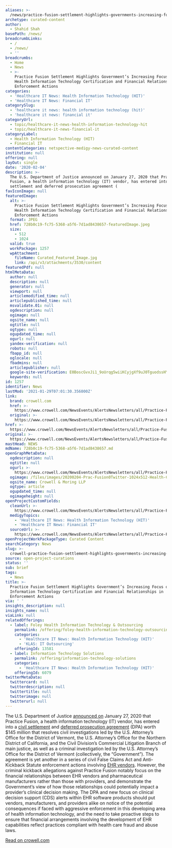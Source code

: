 ```yaml
---
aliases: >-
  /news/practice-fusion-settlement-highlights-governments-increasing-focus-on-health-information-technology-certification-and-financial-relationships-in-enfo
archetype: curated-content
author:
  - Shahid Shah
basePath: /news/
breadcrumbLinks:
  - /
  - /news/
  - ''
breadcrumbs:
  - Home
  - News
  - >-
    Practice Fusion Settlement Highlights Government’s Increasing Focus on
    Health Information Technology Certification and Financial Relationships in
    Enforcement Actions
categories:
  - 'Healthcare IT News: Health Information Technology (HIT)'
  - 'Healthcare IT News: Financial IT'
categorySlug:
  - 'healthcare it news: health information technology (hit)'
  - 'healthcare it news: financial it'
categoryUrl:
  - topic/healthcare-it-news-health-information-technology-hit
  - topic/healthcare-it-news-financial-it
categoryLabel:
  - Health Information Technology (HIT)
  - Financial IT
contentCategories: netspective-medigy-news-curated-content
institution: null
offering: null
layOut: single
date: '2020-02-04'
description: >-
  The U.S. Department of Justice announced on January 27, 2020 that Practice
  Fusion, a health information technology (IT) vendor, has entered into a civil
  settlement and deferred prosecution agreement (
favIconImage: null
featuredImage:
  alt: >-
    Practice Fusion Settlement Highlights Government’s Increasing Focus on
    Health Information Technology Certification and Financial Relationships in
    Enforcement Actions
  format: JPEG
  href: 728b0c19-fc75-5368-a5f6-7d1ad8438657-featuredImage.jpeg
  size:
    - 512
    - 1024
  valid: true
  workPackage: 1257
  wpAttachment:
    fileName: Curated_Featured_Image.jpg
    link: /api/v3/attachments/3530/content
featuredPdf: null
htmlMetaData:
  author: null
  description: null
  generator: null
  viewport: null
  articlemodified_time: null
  articlepublished_time: null
  msvalidate.01: null
  ogdescription: null
  ogimage: null
  ogsite_name: null
  ogtitle: null
  ogtype: null
  ogupdated_time: null
  ogurl: null
  yandex-verification: null
  robots: null
  fbapp_id: null
  oglocale: null
  fbadmins: null
  articlepublisher: null
  google-site-verification: E0BoscGvxJi1_9oUrqg5wiiKCyjgXf9uJ0TguodssHY
  keywords: null
id: 1257
identifier: News
lastMod: '2021-01-29T07:01:30.356000Z'
link:
  brand: crowell.com
  href: >-
    https://www.crowell.com/NewsEvents/AlertsNewsletters/all/Practice-Fusion-Settlement-Highlights-Governments-Increasing-Focus-on-Health-Information-Technology-Certification-and-Financial-Relationships-in-Enforcement-Actions
  original: >-
    https://www.crowell.com/NewsEvents/AlertsNewsletters/all/Practice-Fusion-Settlement-Highlights-Governments-Increasing-Focus-on-Health-Information-Technology-Certification-and-Financial-Relationships-in-Enforcement-Actions
href: >-
  https://www.crowell.com/NewsEvents/AlertsNewsletters/all/Practice-Fusion-Settlement-Highlights-Governments-Increasing-Focus-on-Health-Information-Technology-Certification-and-Financial-Relationships-in-Enforcement-Actions
original: >-
  https://www.crowell.com/NewsEvents/AlertsNewsletters/all/Practice-Fusion-Settlement-Highlights-Governments-Increasing-Focus-on-Health-Information-Technology-Certification-and-Financial-Relationships-in-Enforcement-Actions
mastHead: NEWS
mdName: 728b0c19-fc75-5368-a5f6-7d1ad8438657.md
openGraphMetaData:
  ogdescription: null
  ogtitle: null
  ogurl: >-
    https://www.crowell.com/NewsEvents/AlertsNewsletters/all/Practice-Fusion-Settlement-Highlights-Governments-Increasing-Focus-on-Health-Information-Technology-Certification-and-Financial-Relationships-in-Enforcement-Actions
  ogimage: /files/images/20200204-Prac-Fusion0Twitter-1024x512-Health-Care.jpg
  ogsite_name: Crowell & Moring LLP
  ogtype: article
  ogupdated_time: null
  ogimageheight: null
openProjectCustomFields:
  cleanUrl: >-
    https://www.crowell.com/NewsEvents/AlertsNewsletters/all/Practice-Fusion-Settlement-Highlights-Governments-Increasing-Focus-on-Health-Information-Technology-Certification-and-Financial-Relationships-in-Enforcement-Actions
  medigyTopics:
    - 'Healthcare IT News: Health Information Technology (HIT)'
    - 'Healthcare IT News: Financial IT'
  sourceUrl: >-
    https://www.crowell.com/NewsEvents/AlertsNewsletters/all/Practice-Fusion-Settlement-Highlights-Governments-Increasing-Focus-on-Health-Information-Technology-Certification-and-Financial-Relationships-in-Enforcement-Actions
openProjectWorkPackageType: Curated Content
searchCategory: News
slug: >-
  crowell-practice-fusion-settlement-highlights-governments-increasing-focus-on-health-information-technology-certification-and-financial-relationships-in-enfo
source: open-project-curations
status: ''
sub: brief
tags:
  - News
title: >-
  Practice Fusion Settlement Highlights Government’s Increasing Focus on Health
  Information Technology Certification and Financial Relationships in
  Enforcement Actions
via: ' '
insights_description: null
insights_name: null
viaLink: null
relatedOfferings:
  - label: Foley Health Information Technology & Outsourcing
    permalink: /offering/foley-health-information-technology-outsourcing
    categories:
      - 'Healthcare IT News: Health Information Technology (HIT)'
      - 'KLAS: IT Outsourcing'
    offeringId: 13581
  - label: Information Technology Solutions
    permalink: /offering/information-technology-solutions
    categories:
      - 'Healthcare IT News: Health Information Technology (HIT)'
    offeringId: 6079
twitterMetaData:
  twittercard: null
  twitterdescription: null
  twittertitle: null
  twitterimage: null
  twitterurl: null
---
```

<p>The U.S. Department of Justice <a href="https://www.justice.gov/usao-vt/pr/electronic-health-records-vendor-pay-largest-criminal-fine-vermont-history-and-total-145">announced on</a> January 27, 2020 that Practice Fusion, a health information technology (IT) vendor, has entered into a <a href="https://www.justice.gov/usao-vt/press-release/file/1239631/download">civil settlement</a> and <a href="https://www.justice.gov/usao-vt/press-release/file/1239586/download">deferred prosecution agreement</a> (DPA) worth $145 million that resolves civil investigations led by the U.S. Attorney’s Office for the District of Vermont, the U.S. Attorney’s Office for the Northern District of California, and the Civil Division’s Commercial Litigation Branch of main justice, as well as a criminal investigation led by the U.S. Attorney’s Office for the District of Vermont (collectively, the “Government”). The agreement is yet another in a series of civil False Claims Act and Anti-Kickback Statute enforcement actions involving <a href="https://www.crowell.com/NewsEvents/AlertsNewsletters/all/DOJs-155M-Settlement-with-Electronic-Health-Record-Vendor">EHR vendors</a>. However, the criminal kickback allegations against Practice Fusion notably focus on the financial relationships between EHR vendors and pharmaceutical manufacturers rather than those with providers, and demonstrate the Government’s view of how those relationships could potentially impact a provider’s clinical decision making. The DPA and new focus on clinical decision support (CDS) alerts within EHR software products should put vendors, manufacturers, and providers alike on notice of the potential consequences if faced with aggressive enforcement in this developing area of health information technology, and the need to take proactive steps to ensure that financial arrangements involving the development of EHR capabilities reflect practices compliant with health care fraud and abuse laws.</p><p><a href="https://www.crowell.com/NewsEvents/AlertsNewsletters/all/Practice-Fusion-Settlement-Highlights-Governments-Increasing-Focus-on-Health-Information-Technology-Certification-and-Financial-Relationships-in-Enforcement-Actions">Read on crowell.com</a></p>
